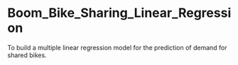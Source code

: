 # Boom_Bike_Sharing_Linear_Regression
 To build a multiple linear regression model for the prediction of demand for shared bikes.
